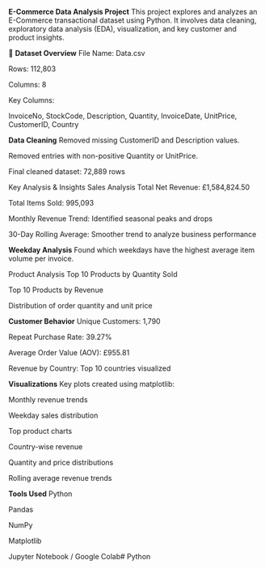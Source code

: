 **E-Commerce Data Analysis Project**
This project explores and analyzes an E-Commerce transactional dataset using Python. It involves data cleaning, exploratory data analysis (EDA), visualization, and key customer and product insights.

📁 **Dataset Overview**
File Name: Data.csv

Rows: 112,803

Columns: 8

Key Columns:

InvoiceNo, StockCode, Description, Quantity, InvoiceDate, UnitPrice, CustomerID, Country

**Data Cleaning**
Removed missing CustomerID and Description values.

Removed entries with non-positive Quantity or UnitPrice.

Final cleaned dataset: 72,889 rows

Key Analysis & Insights
Sales Analysis
Total Net Revenue: £1,584,824.50

Total Items Sold: 995,093

Monthly Revenue Trend: Identified seasonal peaks and drops

30-Day Rolling Average: Smoother trend to analyze business performance

**Weekday Analysis**
Found which weekdays have the highest average item volume per invoice.

Product Analysis
Top 10 Products by Quantity Sold

Top 10 Products by Revenue

Distribution of order quantity and unit price

**Customer Behavior**
Unique Customers: 1,790

Repeat Purchase Rate: 39.27%

Average Order Value (AOV): £955.81

Revenue by Country: Top 10 countries visualized

**Visualizations**
Key plots created using matplotlib:

Monthly revenue trends

Weekday sales distribution

Top product charts

Country-wise revenue

Quantity and price distributions

Rolling average revenue trends

**Tools Used**
Python

Pandas

NumPy

Matplotlib

Jupyter Notebook / Google Colab# Python
